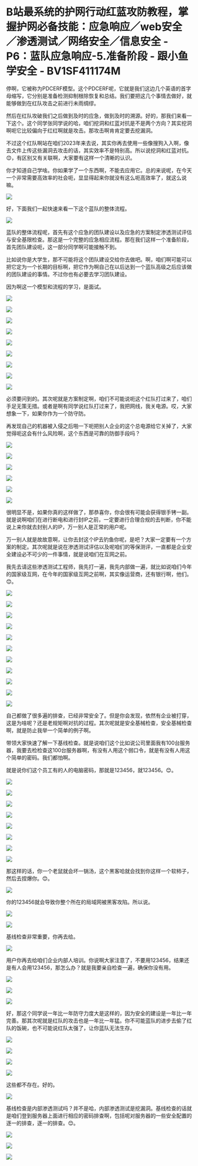 # B站最系统的护网行动红蓝攻防教程，掌握护网必备技能：应急响应／web安全／渗透测试／网络安全／信息安全 - P6：蓝队应急响应-5.准备阶段 - 跟小鱼学安全 - BV1SF411174M

停啊，它被称为PDCERF模型。这个PDCERF呢，它就是我们这边几个英语的首字母缩写，它分别是准备检测抑制根除恢复和总结。我们要把这几个事情去做好，就能够做到在红队攻击之前进行未雨绸缪。

然后在红队攻破我们之后做到及时的应急，做到及时的溯源。好的，那我们来看一下这个。这个同学张同学说的哈，咱们挖洞和红蓝对抗是不是两个方向？其实挖洞啊呃它比较偏向于红红啊就是攻击。那攻击啊肯肯定要去挖漏洞。

不过这个红队啊站在咱们2023年来去说，其实你再去使用一些像搜狗入入啊，像去文件上传这些漏洞去攻击的话，其实效率不是特别高。所以说挖洞和红蓝对抗。😊，有区别又有关联啊，大家要有这样一个清晰的认识。

你才知道自己学啥。你如果学了一个东西啊，不能去应用它。总的来说呢，在今天一个非常需要高效率的社会呃，显显得起来你就没有这么呃高效率了，就这么说嘛。



![](img/409246b31b098f5fb6e22e8aa2524709_1.png)

好，下面我们一起快速来看一下这个蓝队的整体流程。

![](img/409246b31b098f5fb6e22e8aa2524709_3.png)

蓝队的整体流程呢，首先有这个应急的团队建设以及应急的方案制定渗透测试评估与安全基限检查。那这是一个完整的应急相应流程。那在我们这样一个准备阶段，首先团队建设呃，这一部分同学啊可能接触不到。

比如说你是大学生，那不可能将这个团队建设交给你去做吧。啊，咱们啊可能可以把它定为一个长期的目标啊，把它作为啊自己在以后达到一个蓝队高级之后应该做的团队建设的事情。不过你也有必要去学习团队建设。

因为啊这一个模型和流程的学习，是面试。

![](img/409246b31b098f5fb6e22e8aa2524709_5.png)

![](img/409246b31b098f5fb6e22e8aa2524709_6.png)

![](img/409246b31b098f5fb6e22e8aa2524709_7.png)

![](img/409246b31b098f5fb6e22e8aa2524709_8.png)

![](img/409246b31b098f5fb6e22e8aa2524709_9.png)

![](img/409246b31b098f5fb6e22e8aa2524709_10.png)

![](img/409246b31b098f5fb6e22e8aa2524709_11.png)

![](img/409246b31b098f5fb6e22e8aa2524709_12.png)

![](img/409246b31b098f5fb6e22e8aa2524709_13.png)

必须要问到的。其次呢就是方案制定啊，咱们不可能说呃这个红队打过来了，咱们手足无策无措。或者是啊有同学说红队打过来了，我把网线，我关电源。哎，大家想象一下，如果你作为一个防守防。

再发现自己的机器被入侵之后啪一下呃把别人企业的这个总电源给它关掉了，大家觉得呃这会有什么风险啊，这个东西是可靠的防御手段吗？



![](img/409246b31b098f5fb6e22e8aa2524709_15.png)

![](img/409246b31b098f5fb6e22e8aa2524709_16.png)

![](img/409246b31b098f5fb6e22e8aa2524709_17.png)

![](img/409246b31b098f5fb6e22e8aa2524709_18.png)

![](img/409246b31b098f5fb6e22e8aa2524709_19.png)

![](img/409246b31b098f5fb6e22e8aa2524709_20.png)

很明显不是，如果你真的这样做了，那恭喜你，你会很有可能会获得银手铐一副。就是说啊咱们在进行断电和进行封IP之前，一定要进行合理合规的去判断，你不能说上来你就去封别人的IP，万一别人是正常的用户呢。

万一别人就是故故意啊，让你去封这个IP去钓鱼你呢，是吧？大家一定要有一个方案的制定。其次呢就是说在渗透测试评估以及呢咱们的等保测评，一直都是企业安全建设必不可少的一件事情，就是说咱们在互网之前。

我先去请这些渗透测试工程师，我先打一遍，我先内部做一遍，就比如说咱们今年的国家级互网，在今年的国家级互网之前啊，其实像运营商，还有银行啊，他们。😊。



![](img/409246b31b098f5fb6e22e8aa2524709_22.png)

![](img/409246b31b098f5fb6e22e8aa2524709_23.png)

![](img/409246b31b098f5fb6e22e8aa2524709_24.png)

![](img/409246b31b098f5fb6e22e8aa2524709_25.png)

![](img/409246b31b098f5fb6e22e8aa2524709_26.png)

![](img/409246b31b098f5fb6e22e8aa2524709_27.png)

![](img/409246b31b098f5fb6e22e8aa2524709_28.png)

![](img/409246b31b098f5fb6e22e8aa2524709_29.png)

![](img/409246b31b098f5fb6e22e8aa2524709_30.png)

![](img/409246b31b098f5fb6e22e8aa2524709_31.png)

![](img/409246b31b098f5fb6e22e8aa2524709_32.png)

自己都做了很多遍的排查，已经非常安全了。但是你会发现，依然有企业被打穿，这是为啥呢？还是老规矩啊对抗的过程。其次呢就是安全基械检查，安全基械检查啊，就是防止我举一个简单的例子啊。

带领大家快速了解一下基线检查。就是说咱们这个比如说公司里面我有100台服务器，我要去检检查这100台服务器啊，有没有人用这个弱口令，就是有没有人用这个简单的密码。我们都怕啊。

就是说你们这个员工有的人的电脑密码，那就是123456，就123456。😊。

![](img/409246b31b098f5fb6e22e8aa2524709_34.png)

![](img/409246b31b098f5fb6e22e8aa2524709_35.png)

![](img/409246b31b098f5fb6e22e8aa2524709_36.png)

![](img/409246b31b098f5fb6e22e8aa2524709_37.png)

![](img/409246b31b098f5fb6e22e8aa2524709_38.png)

![](img/409246b31b098f5fb6e22e8aa2524709_39.png)

![](img/409246b31b098f5fb6e22e8aa2524709_40.png)

![](img/409246b31b098f5fb6e22e8aa2524709_41.png)

那这样的话，你一个老鼠就会坏一锅汤，这个黑客哈就会找到你这样一个软柿子，然后去捏爆你。😊。

![](img/409246b31b098f5fb6e22e8aa2524709_43.png)

你的123456就会导致你整个所在的局域网被黑客攻陷。所以说。

![](img/409246b31b098f5fb6e22e8aa2524709_45.png)

![](img/409246b31b098f5fb6e22e8aa2524709_46.png)

基线检查非常重要，你再去给。

![](img/409246b31b098f5fb6e22e8aa2524709_48.png)

用户你再去给咱们企业内部人培训。你说啊大家注意了，不要用123456，结果还是有人会用123456，那怎么办？就是我要亲自检查一遍，确保你没有用。



![](img/409246b31b098f5fb6e22e8aa2524709_50.png)

![](img/409246b31b098f5fb6e22e8aa2524709_51.png)

![](img/409246b31b098f5fb6e22e8aa2524709_52.png)

好，那这个同学说一年比一年防守力度大是这样的，因为安全的建设是一年比一年完善。那其次呢就是红队的攻击也是一年比一年猛。你不可能蓝队的进步去偷了红队的饭碗，也不可能说红队太强了，让你蓝队无法生存。



![](img/409246b31b098f5fb6e22e8aa2524709_54.png)

![](img/409246b31b098f5fb6e22e8aa2524709_55.png)

![](img/409246b31b098f5fb6e22e8aa2524709_56.png)

![](img/409246b31b098f5fb6e22e8aa2524709_57.png)

这些都不存在。好的。

![](img/409246b31b098f5fb6e22e8aa2524709_59.png)

基线检查是内部渗透测试吗？并不是哈，内部渗透测试是挖漏洞。基线检查的话就是咱们登到服务器上面进行相应的密码排查啊，包括呢对服务器的一些安全配置的逐一的排查，逐一的排查。😊。



![](img/409246b31b098f5fb6e22e8aa2524709_61.png)

![](img/409246b31b098f5fb6e22e8aa2524709_62.png)

![](img/409246b31b098f5fb6e22e8aa2524709_63.png)